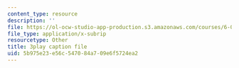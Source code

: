 ```yaml
---
content_type: resource
description: ''
file: https://ol-ocw-studio-app-production.s3.amazonaws.com/courses/6-00sc-introduction-to-computer-science-and-programming-spring-2011/5b975e23e56c547084a709e6f5724ea2_ddtobc-AOK4.vtt
file_type: application/x-subrip
resourcetype: Other
title: 3play caption file
uid: 5b975e23-e56c-5470-84a7-09e6f5724ea2
---
```

